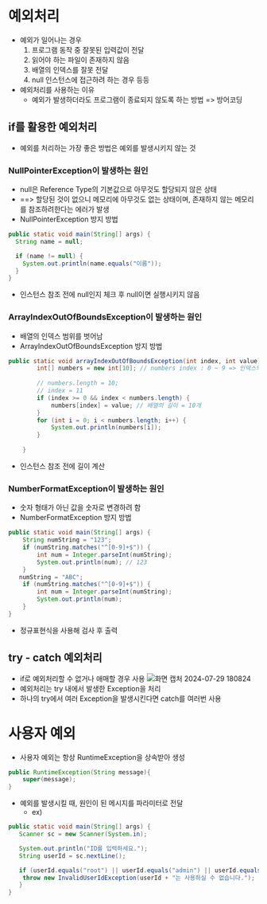 # 예외처리
- 예외가 일어나는 경우
  1. 프로그램 동작 중 잘못된 입력값이 전달
  2. 읽어야 하는 파일이 존재하지 않음
  3. 배열의 인덱스를 잘못 전달
  4. null 인스턴스에 접근하려 하는 경우 등등
- 예외처리를 사용하는 이유
  - 예외가 발생하더라도 프로그램이 종료되지 않도록 하는 방법 => 방어코딩
## if를 활용한 예외처리
- 예외를 처리하는 가장 좋은 방법은 예외를 발생시키지 않는 것
### NullPointerException이 발생하는 원인
- null은 Reference Type의 기본값으로 아무것도 할당되지 않은 상태
- ==> 할당된 것이 없으니 메모리에 아무것도 없는 상태이며, 존재하지 않는 메모리를 참조하려한다는 에러가 발생
- NullPointerException 방지 방법
```java
public static void main(String[] args) {
  String name = null;

  if (name != null) {
    System.out.println(name.equals("이름"));
  }
}
```
- 인스턴스 참조 전에 null인지 체크 후 null이면 실행시키지 않음
### ArrayIndexOutOfBoundsException이 발생하는 원인
- 배열의 인덱스 범위를 벗어남
- ArrayIndexOutOfBoundsException 방지 방법
```java
public static void arrayIndexOutOfBoundsException(int index, int value) {
		int[] numbers = new int[10]; // numbers index : 0 ~ 9 => 인덱스의 범위
		
		// numbers.length = 10;
		// index = 11
		if (index >= 0 && index < numbers.length) {
			numbers[index] = value; // 배열의 길이 = 10개  
		}
		for (int i = 0; i < numbers.length; i++) {
			System.out.println(numbers[i]);
		}
		
	}
```
- 인스턴스 참조 전에 길이 계산
### NumberFormatException이 발생하는 원인
- 숫자 형태가 아닌 값을 숫자로 변경하려 함
- NumberFormatException 방지 방법
```java
public static void main(String[] args) {
    String numString = "123";
    if (numString.matches("^[0-9]+$")) {
        int num = Integer.parseInt(numString);
        System.out.println(num); // 123
    }
   numString = "ABC";
    if (numString.matches("^[0-9]+$")) {
        int num = Integer.parseInt(numString);
        System.out.println(num); 
    }
}
```
- 정규표현식을 사용해 검사 후 출력
## try - catch 예외처리
- if로 예외처리할 수 없거나 애매할 경우 사용
![화면 캡처 2024-07-29 180824](https://github.com/user-attachments/assets/c3351f6a-643f-4861-9c15-a609e7336996)
- 예외처리는 try 내에서 발생한 Exception을 처리
- 하나의 try에서 여러 Exception을 발생시킨다면 catch를 여러번 사용
# 사용자 예외
- 사용자 예외는 항상 RuntimeException을 상속받아 생성
```java
public RuntimeException(String message){
	super(message);
}
```
- 예외를 발생시킬 때, 원인이 된 메시지를 파라미터로 전달
  - ex)
```java
public static void main(String[] args) {
   Scanner sc = new Scanner(System.in);

   System.out.println("ID를 입력하세요.");
   String userId = sc.nextLine();

   if (userId.equals("root") || userId.equals("admin") || userId.equals("system")) {
	throw new InvalidUserIdException(userId + "는 사용하실 수 없습니다.");
   }
}
```

